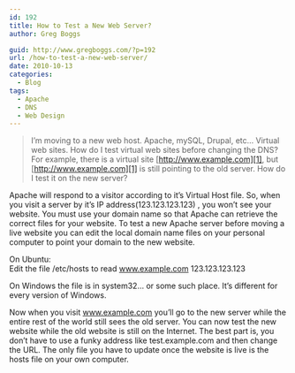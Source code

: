 ```yaml
---
id: 192
title: How to Test a New Web Server?
author: Greg Boggs

guid: http://www.gregboggs.com/?p=192
url: /how-to-test-a-new-web-server/
date: 2010-10-13
categories:
  - Blog
tags:
  - Apache
  - DNS
  - Web Design
---
```

> I&#8217;m moving to a new web host. Apache, mySQL, Drupal, etc&#8230; Virtual web sites. How do I test virtual web sites before changing the DNS? For example, there is a virtual site [http://www.example.com][1], but [http://www.example.com][1] is still pointing to the old server. How do I test it on the new server?

Apache will respond to a visitor according to it&#8217;s Virtual Host file. So, when you visit a server by it&#8217;s IP address(123.123.123.123) , you won&#8217;t see your website. You must use your domain name so that Apache can retrieve the correct files for your website. To test a new Apache server before moving a live website you can edit the local domain name files on your personal computer to point your domain to the new website.

On Ubuntu:  
Edit the file /etc/hosts to read www.example.com 123.123.123.123

On Windows the file is in system32&#8230; or some such place. It&#8217;s different for every version of Windows.

Now when you visit www.example.com you&#8217;ll go to the new server while the entire rest of the world still sees the old server. You can now test the new website while the old website is still on the Internet. The best part is, you don&#8217;t have to use a funky address like test.example.com and then change the URL. The only file you have to update once the website is live is the hosts file on your own computer.

 [1]: #